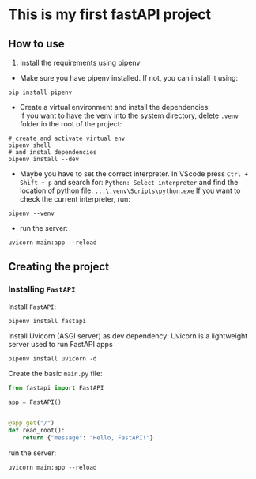 # This is my first fastAPI project

## How to use

1. Install the requirements using pipenv

-   Make sure you have pipenv installed. If not, you can install it using:

```shell
pip install pipenv
```

-   Create a virtual environment and install the dependencies:  
     If you want to have the venv into the system directory, delete `.venv` folder in the root of the project:

```shell
# create and activate virtual env
pipenv shell
# and instal dependencies
pipenv install --dev
```

-   Maybe you have to set the correct interpreter. In VScode press
    `Ctrl + Shift + p`
    and search for:
    `Python: Select interpreter`
    and find the location of python file:
    `...\.venv\Scripts\python.exe`
    If you want to check the current interpreter, run:

```shell
pipenv --venv
```

-   run the server:

```shell
uvicorn main:app --reload
```

## Creating the project

### Installing `FastAPI`

Install `FastAPI`:

```shell
pipenv install fastapi
```

Install Uvicorn (ASGI server) as dev dependency: Uvicorn is a lightweight server used to run FastAPI apps

```shell
pipenv install uvicorn -d
```

Create the basic `main.py` file:

```py
from fastapi import FastAPI

app = FastAPI()


@app.get("/")
def read_root():
    return {"message": "Hello, FastAPI!"}
```

run the server:

```shell
uvicorn main:app --reload
```
